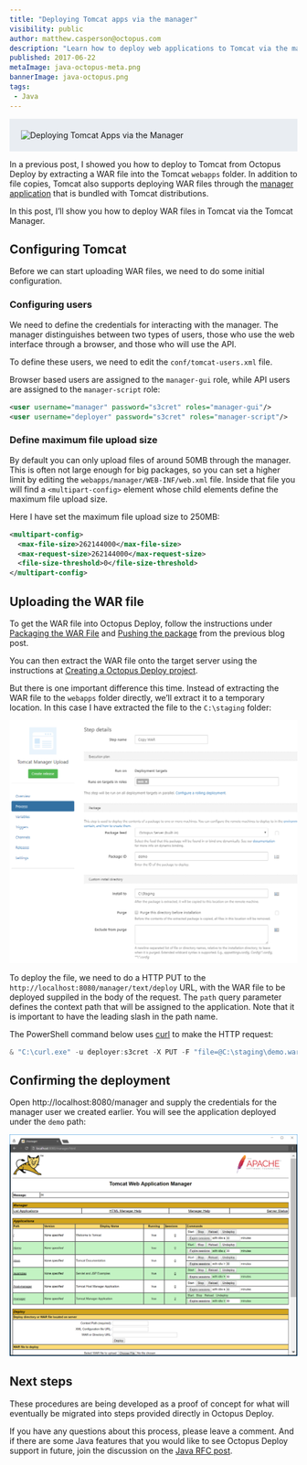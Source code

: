 ```yaml
---
title: "Deploying Tomcat apps via the manager"
visibility: public
author: matthew.casperson@octopus.com
description: "Learn how to deploy web applications to Tomcat via the manager"
published: 2017-06-22
metaImage: java-octopus-meta.png
bannerImage: java-octopus.png
tags:
 - Java
---
```


<div style="background-color:#e9edf2;">
<img style="display:block; margin: 0 auto; padding: 20px 0 20px 20px;" alt="Deploying Tomcat Apps via the Manager" src="https://i.octopus.com/blog/2017-06/java-octopus.png" />
</div>

In a previous post, I showed you how to deploy to Tomcat from Octopus Deploy by extracting a WAR file into the Tomcat `webapps` folder.  In addition to file copies, Tomcat also supports deploying WAR files through the [manager application](https://tomcat.apache.org/tomcat-7.0-doc/html-manager-howto.html) that is bundled with Tomcat distributions.

In this post, I’ll show you how to deploy WAR files in Tomcat via the Tomcat Manager.

## Configuring Tomcat

Before we can start uploading WAR files, we need to do some initial configuration.

### Configuring users

We need to define the credentials for interacting with the manager. The manager distinguishes between two types of users, those who use the web interface through a browser, and those who will use the API.

To define these users, we need to edit the `conf/tomcat-users.xml` file.

Browser based users are assigned to the `manager-gui` role, while API users are assigned to the `manager-script` role:

```xml
<user username="manager" password="s3cret" roles="manager-gui"/>
<user username="deployer" password="s3cret" roles="manager-script"/>
```

### Define maximum file upload size

By default you can only upload files of around 50MB through the manager. This is often not large enough for big packages, so you can set a higher limit by editing the `webapps/manager/WEB-INF/web.xml` file. Inside that file you will find a `<multipart-config>` element whose child elements define the maximum file upload size.

Here I have set the maximum file upload size to 250MB:

```xml
<multipart-config>
  <max-file-size>262144000</max-file-size>
  <max-request-size>262144000</max-request-size>
  <file-size-threshold>0</file-size-threshold>
</multipart-config>
```

## Uploading the WAR file

To get the WAR file into Octopus Deploy, follow the instructions under [Packaging the WAR File](https://octopus.com/blog/octopus-tomcat#packaging-the-war-file) and [Pushing the package](https://octopus.com/blog/octopus-tomcat#pushing-the-package) from the previous blog post.

You can then extract the WAR file onto the target server using the instructions at [Creating a Octopus Deploy project](https://octopus.com/blog/octopus-tomcat#creating-a-octopus-deploy-project).

But there is one important difference this time. Instead of extracting the WAR file to the `webapps` folder directly, we’ll extract it to a temporary location. In this case I have extracted the file to the `C:\staging` folder:

![Tomcat WAR Extraction](tomcat-extract-war.png)

To deploy the file, we need to do a HTTP PUT to the `http://localhost:8080/manager/text/deploy` URL, with the WAR file to be deployed suppiled in the body of the request. The `path` query parameter defines the context path that will be assigned to the application. Note that it is important to have the leading slash in the path name.

The PowerShell command below uses [curl](https://curl.haxx.se/download.html) to make the HTTP request:

```powershell
& "C:\curl.exe" -u deployer:s3cret -X PUT -F "file=@C:\staging\demo.war" http://localhost:8080/manager/text/deploy?path=/demo
```

## Confirming the deployment

Open http://localhost:8080/manager and supply the credentials for the manager user we created earlier. You will see the application deployed under the `demo` path:

![Tomcat Manager](tomcat-manager.png)

## Next steps

These procedures are being developed as a proof of concept for what will eventually be migrated into steps provided directly in Octopus Deploy.

If you have any questions about this process, please leave a comment. And if there are some Java features that you would like to see Octopus Deploy support in future, join the discussion on the [Java RFC post](https://octopus.com/blog/java-rfc).
